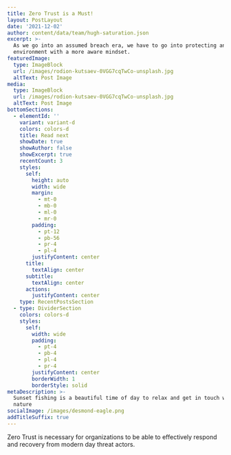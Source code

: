 ```yaml
---
title: Zero Trust is a Must!
layout: PostLayout
date: '2021-12-02'
author: content/data/team/hugh-saturation.json
excerpt: >-
  As we go into an assumed breach era, we have to go into protecting an
  environment with a more aware mindset.
featuredImage:
  type: ImageBlock
  url: /images/rodion-kutsaev-0VGG7cqTwCo-unsplash.jpg
  altText: Post Image
media:
  type: ImageBlock
  url: /images/rodion-kutsaev-0VGG7cqTwCo-unsplash.jpg
  altText: Post Image
bottomSections:
  - elementId: ''
    variant: variant-d
    colors: colors-d
    title: Read next
    showDate: true
    showAuthor: false
    showExcerpt: true
    recentCount: 3
    styles:
      self:
        height: auto
        width: wide
        margin:
          - mt-0
          - mb-0
          - ml-0
          - mr-0
        padding:
          - pt-12
          - pb-56
          - pr-4
          - pl-4
        justifyContent: center
      title:
        textAlign: center
      subtitle:
        textAlign: center
      actions:
        justifyContent: center
    type: RecentPostsSection
  - type: DividerSection
    colors: colors-d
    styles:
      self:
        width: wide
        padding:
          - pt-4
          - pb-4
          - pl-4
          - pr-4
        justifyContent: center
        borderWidth: 1
        borderStyle: solid
metaDescription: >-
  Sunset fishing is a beautiful time of day to relax and get in touch with
  nature
socialImage: /images/desmond-eagle.png
addTitleSuffix: true
---
```

Zero Trust is necessary for organizations to be able to effectively respond and recovery from modern day threat actors. 
